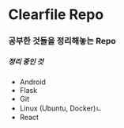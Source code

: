 # Clearfile Repo

### 공부한 것들을 정리해놓는 Repo



##### 정리 중인 것

* Android
* Flask
* Git
* Linux (Ubuntu, Docker)ㄴ
* React
